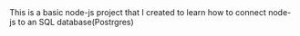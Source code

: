 ## 

This is a basic node-js project that I created to learn how to connect node-js to an SQL database(Postrgres)
